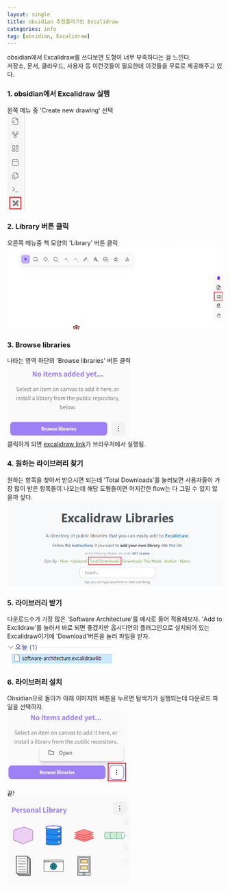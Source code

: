 ```yaml
---
layout: single
title: obsidian 추천플러그인 Excalidraw 
categories: info
tag: [obsidian, Excalidraw]
---
```


obsidian에서 Excalidraw를 쓰다보면 도형이 너무 부족하다는 걸 느낀다.  
저장소, 문서, 클라우드, 사용자 등 이런것들이 필요한데 이것들을 무료로 제공해주고 있다.

### 1. obsidian에서 Excalidraw 실행  
왼쪽 메뉴 중 'Create new drawing' 선택  
<img src="/images/obsidian/img_16.png" alt="">

### 2. Library 버튼 클릭  
오른쪽 메뉴중 책 모양의 'Library' 버튼 클릭  
<img src="/images/obsidian/img_17.png" alt="">

### 3. Browse libraries  
나타는 영역 하단의 'Browse libraries' 버튼 클릭    
<img src="/images/obsidian/img_18.png" alt="">  
클릭하게 되면 [excalidraw link](https://libraries.excalidraw.com/?target=_blank&referrer=app%3A%2F%2Fobsidian.md&useHash=true&token=xVmdA3YlAt_Mrjksrn-Ms&theme=light&version=2&sort=default)가 브라우저에서 실행됨.

### 4. 원하는 라이브러리 찾기
원하는 항목을 찾아서 받으시면 되는데 'Total Downloads'를 눌러보면 사용자들이 가장 많이 받은 항목들이 나오는데 해당 도형들이면 어지간한 flow는 다 그릴 수 있지 않을까 싶다.     
<img src="/images/obsidian/img_19.png" alt="">  

### 5. 라이브러리 받기  
다운로드수가 가장 많은 'Software Architecture'를 예시로 들어 적용해보자. 'Add to Exclidraw'를 눌러서 바로 되면 좋겠지만 옵시디언의 플러그인으로 설치되어 있는 Excalidraw이기에 'Download'버튼을 눌러 파일을 받자.    
<img src="/images/obsidian/img_20.png" alt="">

### 6. 라이브러리 설치  
Obsidian으로 돌아가 아래 이미지의 버튼을 누르면 탐색기가 실행되는데 다운로드 파일을 선택하자.  
<img src="/images/obsidian/img_21.png" alt="">  

끝!  
<img src="/images/obsidian/img_22.png" alt="">  

